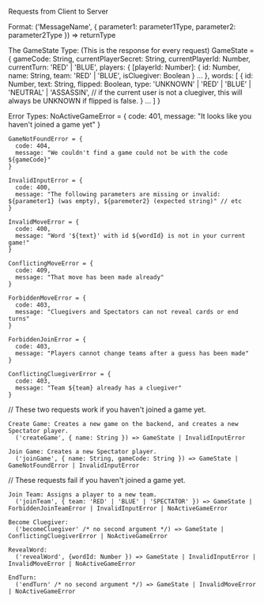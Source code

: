 Requests from Client to Server

  Format:
    ('MessageName', { parameter1: parameter1Type, parameter2: parameter2Type }) => returnType

  The GameState Type: (This is the response for every request)
    GameState = {
      gameCode: String,
      currentPlayerSecret: String,
      currentPlayerId: Number,
      currentTurn: 'RED' | 'BLUE',
      players: {
        [playerId: Number]: { id: Number, name: String, team: 'RED' | 'BLUE', isCluegiver: Boolean }
        ...
      },
      words: [
        {
          id: Number,
          text: String,
          flipped: Boolean,
          type: 'UNKNOWN' | 'RED' | 'BLUE' | 'NEUTRAL' | 'ASSASSIN', // if the current user is not a cluegiver, this will always be UNKNOWN if flipped is false.
        }
        ...
      ]
    }

  Error Types:
    NoActiveGameError = {
      code: 401,
      message: "It looks like you haven't joined a game yet"
    }

    GameNotFoundError = {
      code: 404,
      message: "We couldn't find a game could not be with the code ${gameCode}"
    }

    InvalidInputError = {
      code: 400,
      message: "The following parameters are missing or invalid: ${parameter1} (was empty), ${paremeter2} (expected string)" // etc
    }

    InvalidMoveError = {
      code: 400,
      message: "Word '${text}' with id ${wordId} is not in your current game!"
    }

    ConflictingMoveError = {
      code: 409,
      message: "That move has been made already"
    }

    ForbiddenMoveError = {
      code: 403,
      message: "Cluegivers and Spectators can not reveal cards or end turns"
    }

    ForbiddenJoinError = {
      code: 403,
      message: "Players cannot change teams after a guess has been made"
    }

    ConflictingCluegiverError = {
      code: 403,
      message: "Team ${team} already has a cluegiver"
    }



  // These two requests work if you haven't joined a game yet.

    Create Game: Creates a new game on the backend, and creates a new Spectator player.
      ('createGame', { name: String }) => GameState | InvalidInputError

    Join Game: Creates a new Spectator player.
      ('joinGame', { name: String, gameCode: String }) => GameState | GameNotFoundError | InvalidInputError



  // These requests fail if you haven't joined a game yet.

    Join Team: Assigns a player to a new team. 
      ('joinTeam', { team: 'RED' | 'BLUE' | 'SPECTATOR' }) => GameState | ForbiddenJoinTeamError | InvalidInputError | NoActiveGameError

    Become Cluegiver:
      ('becomeCluegiver' /* no second argument */) => GameState | ConflictingCluegiverError | NoActiveGameError

    RevealWord:
      ('revealWord', {wordId: Number }) => GameState | InvalidInputError | InvalidMoveError | NoActiveGameError

    EndTurn:
      ('endTurn' /* no second argument */) => GameState | InvalidMoveError | NoActiveGameError
